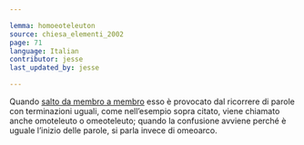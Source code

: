 ```yaml
---

lemma: homoeoteleuton
source: chiesa_elementi_2002
page: 71
language: Italian
contributor: jesse
last_updated_by: jesse

---
```

Quando [salto da membro a membro](SautDuMêmeAuMême.html) esso è provocato dal ricorrere di parole con terminazioni uguali, come nell’esempio sopra citato, viene chiamato anche omoteleuto o omeoteleuto; quando la confusione avviene perché è uguale l’inizio delle parole, si parla invece di omeoarco.
